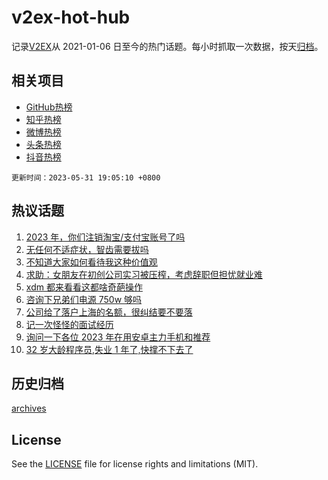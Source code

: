 # v2ex-hot-hub

 记录[V2EX](https://www.v2ex.com/)从 2021-01-06 日至今的热门话题。每小时抓取一次数据，按天[归档](archives)。
 
 ## 相关项目

- [GitHub热榜](https://github.com/lonnyzhang423/github-hot-hub)
- [知乎热榜](https://github.com/lonnyzhang423/zhihu-hot-hub)
- [微博热榜](https://github.com/lonnyzhang423/weibo-hot-hub)
- [头条热榜](https://github.com/lonnyzhang423/toutiao-hot-hub)
- [抖音热榜](https://github.com/lonnyzhang423/douyin-hot-hub)


 `更新时间：2023-05-31 19:05:10 +0800`

## 热议话题

1. [2023 年，你们注销淘宝/支付宝账号了吗](https://www.v2ex.com/t/944504)
1. [无任何不适症状，智齿需要拔吗](https://www.v2ex.com/t/944421)
1. [不知道大家如何看待我这种价值观](https://www.v2ex.com/t/944447)
1. [求助：女朋友在初创公司实习被压榨，考虑辞职但担忧就业难](https://www.v2ex.com/t/944462)
1. [xdm 都来看看这都啥奇葩操作](https://www.v2ex.com/t/944414)
1. [咨询下兄弟们电源 750w 够吗](https://www.v2ex.com/t/944383)
1. [公司给了落户上海的名额，很纠结要不要落](https://www.v2ex.com/t/944493)
1. [记一次怪怪的面试经历](https://www.v2ex.com/t/944385)
1. [询问一下各位 2023 年在用安卓主力手机和推荐](https://www.v2ex.com/t/944328)
1. [32 岁大龄程序员,失业 1 年了,快撑不下去了](https://www.v2ex.com/t/944545)

## 历史归档

[archives](archives)

## License

See the [LICENSE](LICENSE) file for license rights and limitations (MIT).
